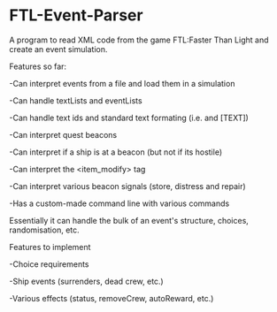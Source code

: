 # FTL-Event-Parser
A program to read XML code from the game FTL:Faster Than Light and create an event simulation.


Features so far:

-Can interpret events from a file and load them in a simulation

-Can handle textLists and eventLists

-Can handle text ids and standard text formating (i.e. <text id="[ID]"/> and <text>[TEXT]</text>)

-Can interpret quest beacons

-Can interpret if a ship is at a beacon (but not if its hostile)

-Can interpret the <item_modify> tag

-Can interpret various beacon signals (store, distress and repair)

-Has a custom-made command line with various commands

Essentially it can handle the bulk of an event's structure, choices, randomisation, etc.


Features to implement

-Choice requirements

-Ship events (surrenders, dead crew, etc.)

-Various effects (status, removeCrew, autoReward, etc.)

